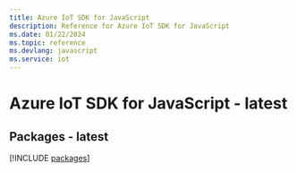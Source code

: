 ```yaml
---
title: Azure IoT SDK for JavaScript
description: Reference for Azure IoT SDK for JavaScript
ms.date: 01/22/2024
ms.topic: reference
ms.devlang: javascript
ms.service: iot
---
```

# Azure IoT SDK for JavaScript - latest
## Packages - latest
[!INCLUDE [packages](iot-index.md)]